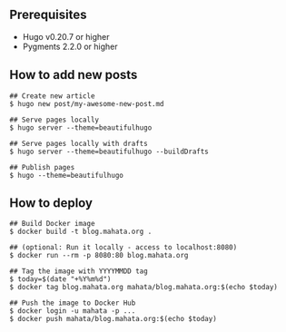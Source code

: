 ## Prerequisites

* Hugo v0.20.7 or higher
* Pygments 2.2.0 or higher

## How to add new posts

```
## Create new article
$ hugo new post/my-awesome-new-post.md

## Serve pages locally
$ hugo server --theme=beautifulhugo

## Serve pages locally with drafts
$ hugo server --theme=beautifulhugo --buildDrafts

## Publish pages
$ hugo --theme=beautifulhugo
```

## How to deploy

```
## Build Docker image
$ docker build -t blog.mahata.org .

## (optional: Run it locally - access to localhost:8080)
$ docker run --rm -p 8080:80 blog.mahata.org

## Tag the image with YYYYMMDD tag
$ today=$(date "+%Y%m%d")
$ docker tag blog.mahata.org mahata/blog.mahata.org:$(echo $today)

## Push the image to Docker Hub
$ docker login -u mahata -p ...
$ docker push mahata/blog.mahata.org:$(echo $today)
```

